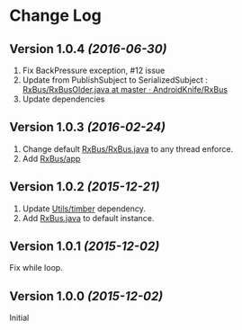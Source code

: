 Change Log
==========

Version 1.0.4 *(2016-06-30)*
---------------------------

1. Fix BackPressure exception, #12 issue
2. Update from PublishSubject to SerializedSubject : [RxBus/RxBusOlder.java at master · AndroidKnife/RxBus](https://github.com/AndroidKnife/RxBus/blob/master/rxbus/src/main/java/com/hwangjr/rxbus/RxBusOlder.java)
3. Update dependencies

Version 1.0.3 *(2016-02-24)*
---------------------------

1. Change default [RxBus/RxBus.java](https://github.com/AndroidKnife/RxBus/blob/master/rxbus%2Fsrc%2Fmain%2Fjava%2Fcom%2Fhwangjr%2Frxbus%2FRxBus.java) to any thread enforce.
2. Add [RxBus/app](https://github.com/AndroidKnife/RxBus/tree/master/app)

Version 1.0.2 *(2015-12-21)*
----------------------------

1. Update [Utils/timber](https://github.com/AndroidKnife/Utils/tree/master/timber) dependency.
2. Add [RxBus.java](https://github.com/AndroidKnife/RxBus/blob/master/rxbus/src/main/java/com/hwangjr/rxbus/RxBus.java) to default instance.

Version 1.0.1 *(2015-12-02)*
----------------------------

Fix while loop.

Version 1.0.0 *(2015-12-02)*
----------------------------

Initial